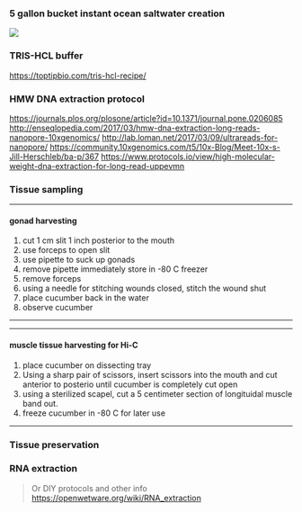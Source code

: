 ### 5 gallon bucket instant ocean saltwater creation

![](https://i.imgur.com/xYhuHP5.jpg)

### TRIS-HCL buffer
https://toptipbio.com/tris-hcl-recipe/

### HMW DNA extraction protocol
https://journals.plos.org/plosone/article?id=10.1371/journal.pone.0206085
http://enseqlopedia.com/2017/03/hmw-dna-extraction-long-reads-nanopore-10xgenomics/
http://lab.loman.net/2017/03/09/ultrareads-for-nanopore/
https://community.10xgenomics.com/t5/10x-Blog/Meet-10x-s-Jill-Herschleb/ba-p/367
https://www.protocols.io/view/high-molecular-weight-dna-extraction-for-long-read-uppevmn

### Tissue sampling
***
#### gonad harvesting
1. cut 1 cm slit 1 inch posterior to the mouth
2. use forceps to open slit
3. use pipette to suck up gonads
4. remove pipette immediately store in -80 C freezer
5. remove forceps 
6. using a needle for stitching wounds closed, stitch the wound shut
7. place cucumber back in the water 
8. observe cucumber
***

***
#### muscle tissue harvesting for Hi-C
1. place cucumber on dissecting tray
2. Using  a sharp pair of scissors, insert scissors into the mouth and cut anterior to posterio until cucumber is completely cut open
3. using a sterilized scapel, cut a 5 centimeter section of longituidal muscle band out. 
4. freeze cucumber in -80 C for later use
***

### Tissue preservation

### RNA extraction
> Or DIY protocols and other info
> https://openwetware.org/wiki/RNA_extraction
